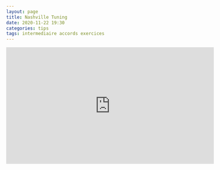 ```yaml
---
layout: page
title: Nashville Tuning
date: 2020-11-22 19:30
categories: tips
tags: intermediaire accords exercices
---
```


<iframe width="560" height="315" src="https://www.youtube.com/embed/BFtzNOEZn5c" frameborder="0" allow="accelerometer; autoplay; clipboard-write; encrypted-media; gyroscope; picture-in-picture" allowfullscreen></iframe>
